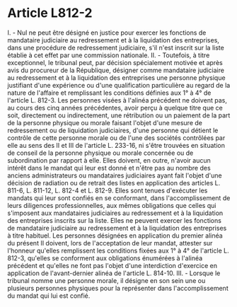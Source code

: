 # Article L812-2

I. - Nul ne peut être désigné en justice pour exercer les fonctions de mandataire judiciaire au redressement et à la liquidation des entreprises, dans une procédure de redressement judiciaire, s'il n'est inscrit sur la liste établie à cet effet par une commission nationale.   II. - Toutefois, à titre exceptionnel, le tribunal peut, par décision spécialement motivée et après avis du procureur de la République, désigner comme mandataire judiciaire au redressement et à la liquidation des entreprises une personne physique justifiant d'une expérience ou d'une qualification particulière au regard de la nature de l'affaire et remplissant les conditions définies aux 1° à 4° de l'article L. 812-3.   Les personnes visées à l'alinéa précédent ne doivent pas, au cours des cinq années précédentes, avoir perçu à quelque titre que ce soit, directement ou indirectement, une rétribution ou un paiement de la part de la personne physique ou morale faisant l'objet d'une mesure de redressement ou de liquidation judiciaires, d'une personne qui détient le contrôle de cette personne morale ou de l'une des sociétés contrôlées par elle au sens des II et III de l'article L. 233-16, ni s'être trouvées en situation de conseil de la personne physique ou morale concernée ou de subordination par rapport à elle. Elles doivent, en outre, n'avoir aucun intérêt dans le mandat qui leur est donné et n'être pas au nombre des anciens administrateurs ou mandataires judiciaires ayant fait l'objet d'une décision de radiation ou de retrait des listes en application des articles L. 811-6, L. 811-12, L. 812-4 et L. 812-9. Elles sont tenues d'exécuter les mandats qui leur sont confiés en se conformant, dans l'accomplissement de leurs diligences professionnelles, aux mêmes obligations que celles qui s'imposent aux mandataires judiciaires au redressement et à la liquidation des entreprises inscrits sur la liste. Elles ne peuvent exercer les fonctions de mandataire judiciaire au redressement et à la liquidation des entreprises à titre habituel.   Les personnes désignées en application du premier alinéa du présent II doivent, lors de l'acceptation de leur mandat, attester sur l'honneur qu'elles remplissent les conditions fixées aux 1° à 4° de l'article L. 812-3, qu'elles se conforment aux obligations énumérées à l'alinéa précédent et qu'elles ne font pas l'objet d'une interdiction d'exercice en application de l'avant-dernier alinéa de l'article L. 814-10.   III. - Lorsque le tribunal nomme une personne morale, il désigne en son sein une ou plusieurs personnes physiques pour la représenter dans l'accomplissement du mandat qui lui est confié.